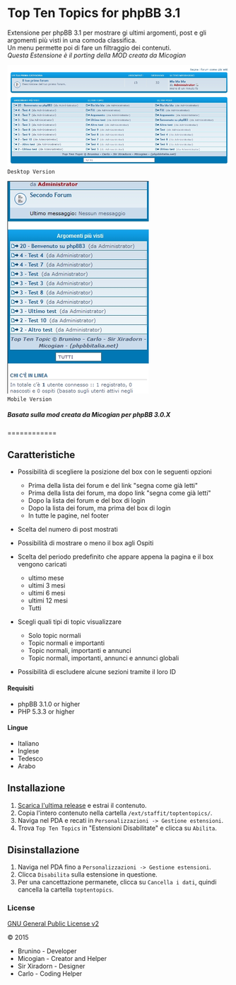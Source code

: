 Top Ten Topics for phpBB 3.1
============

Extensione per phpBB 3.1 per mostrare gi ultimi argomenti, post e gli argomenti più visti in una comoda classifica.  
Un menu permette poi di fare un filtraggio dei contenuti.  
*Questa Estensione è il porting della MOD creata da Micogian*

![ScreenShot Desktop](screen1.jpg)  
`Desktop Version`

![ScreenShot Mobile](screen2.jpg)  
`Mobile Version`

##### Basata sulla mod creata da Micogian per phpBB 3.0.X
  
============
  
## Caratteristiche
- Possibilità di scegliere la posizione del box con le seguenti opzioni
  - Prima della lista dei forum e del link "segna come già letti"
  - Prima della lista dei forum, ma dopo link "segna come già letti"
  - Dopo la lista dei forum e del box di login
  - Dopo la lista dei forum, ma prima del box di login
  - In tutte le pagine, nel footer

- Scelta del numero di post mostrati

- Possibilità di mostrare o meno il box agli Ospiti

- Scelta del periodo predefinito che appare appena la pagina e il box vengono caricati
  - ultimo mese
  - ultimi 3 mesi
  - ultimi 6 mesi
  - ultimi 12 mesi
  - Tutti

- Scegli quali tipi di topic visualizzare
  - Solo topic normali
  - Topic normali e importanti
  - Topic normali, importanti e annunci
  - Topic normali, importanti, annunci e annunci globali

- Possibilità di escludere alcune sezioni tramite il loro ID

#### Requisiti
- phpBB 3.1.0 or higher
- PHP 5.3.3 or higher

#### Lingue
- Italiano
- Inglese
- Tedesco
- Arabo

## Installazione
1. [Scarica l'ultima release](link) e estrai il contenuto.
2. Copia l'intero contenuto nella cartella `/ext/staffit/toptentopics/`.
3. Naviga nel PDA e recati in `Personalizzazioni -> Gestione estensioni`.
4. Trova `Top Ten Topics` in "Estensioni Disabilitate" e clicca su `Abilita`.

## Disinstallazione
1. Naviga nel PDA fino a `Personalizzazioni -> Gestione estensioni`.
2. Clicca `Disabilita` sulla estensione in questione.
3. Per una cancettazione permanete, clicca su `Cancella i dati`, quindi cancella la cartella `toptentopics`.

### License
[GNU General Public License v2](http://opensource.org/licenses/GPL-2.0)

© 2015 
- Brunino - Developer
- Micogian - Creator and Helper
- Sir Xiradorn - Designer
- Carlo - Coding Helper